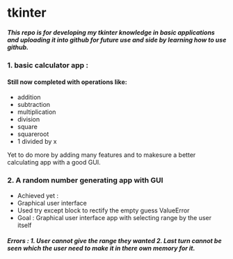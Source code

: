 # tkinter
##### This repo is for developing my tkinter knowledge in basic applications and uploading it into github for future use and side by learning how to use github.<br />
### 1. basic calculator app :
 #### Still now completed with operations like:
* addition 
* subtraction
* multiplication
* division
* square
* squareroot
* 1 divided by x

 Yet to do more by adding many features and to makesure a better calculating app with a good GUI.

### 2. A random number generating app with GUI 
* Achieved yet : 
 * Graphical user interface
 *  Used try except block to rectify the empty guess ValueError
* Goal : Graphical user interface app with selecting range by the user itself

 ##### Errors : 1. User cannot give the range they wanted 2. Last turn cannot be seen which the user need to make it in there own memory for it.
 
                
